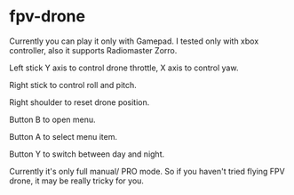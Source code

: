 # fpv-drone

Currently you can play it only with Gamepad. I tested only with xbox controller, also it supports Radiomaster Zorro.

Left stick Y axis to control drone throttle, X axis to control yaw. 

Right stick to control roll and pitch. 

Right shoulder to reset drone position. 

Button B to open menu. 

Button A to select menu item. 

Button Y to switch between day and night.


Currently it's only full manual/ PRO mode. So if you haven't tried flying FPV drone, it may be really tricky for you.
